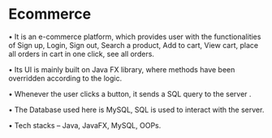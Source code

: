 # Ecommerce

•	It is an e-commerce platform, which provides user with the functionalities of Sign up, Login, Sign out, Search a product, Add to cart, View cart, place all orders in cart in one click, see all orders.

•	Its UI is mainly built on Java FX library, where methods have been overridden according to the logic.

•	Whenever the user clicks a button, it sends a SQL query to the server .

•	The Database used here is MySQL, SQL is used to interact with the server.

•	Tech stacks – Java, JavaFX, MySQL, OOPs.
